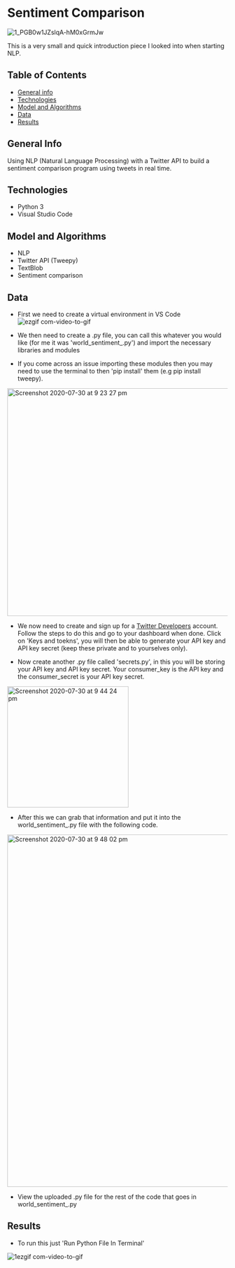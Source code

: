 # Sentiment Comparison 
![1_PGB0w1JZslqA-hM0xGrmJw](https://user-images.githubusercontent.com/48221355/88963569-f0372400-d29f-11ea-801a-29d3a11c002c.gif)


This is a very small and quick introduction piece I looked into when starting NLP. 

## Table of Contents 
* [General info](#general-info)
* [Technologies](#technologies)
* [Model and Algorithms](#model-and-algorithms)
* [Data](#data)
* [Results](#results)

## General Info 
Using NLP (Natural Language Processing) with a Twitter API to build a sentiment comparison program using tweets in real time. 

## Technologies 
* Python 3
* Visual Studio Code

## Model and Algorithms 
* NLP 
* Twitter API (Tweepy)
* TextBlob 
* Sentiment comparison 

## Data 
* First we need to create a virtual environment in VS Code 
![ezgif com-video-to-gif](https://user-images.githubusercontent.com/48221355/88970573-8f611900-d2aa-11ea-9aed-e8ad55dfff83.gif)


* We then need to create a .py file, you can call this whatever you would like (for me it was 'world_sentiment_.py') and import the necessary libraries and modules 
* If you come across an issue importing these modules then you may need to use the terminal to then 'pip install' them (e.g pip install tweepy). 
<img width="521" alt="Screenshot 2020-07-30 at 9 23 27 pm" src="https://user-images.githubusercontent.com/48221355/88970936-18785000-d2ab-11ea-9cdf-996cbfa1f661.png">



* We now need to create and sign up for a [Twitter Developers](https://developer.twitter.com/) account. Follow the steps to do this and go to your dashboard when done. Click on 'Keys and toekns', you will then be able to generate your API key and API key secret (keep these private and to yourselves only). 

* Now create another .py file called 'secrets.py', in this you will be storing your API key and API key secret. Your consumer_key is the API key and the consumer_secret is your API key secret.
<img width="277" alt="Screenshot 2020-07-30 at 9 44 24 pm" src="https://user-images.githubusercontent.com/48221355/88972784-fd5b0f80-d2ad-11ea-8bba-57db941217ba.png">

* After this we can grab that information and put it into the world_sentiment_.py file with the following code.
<img width="806" alt="Screenshot 2020-07-30 at 9 48 02 pm" src="https://user-images.githubusercontent.com/48221355/88973203-a275e800-d2ae-11ea-8e2d-cf5fc318260c.png">

* View the uploaded .py file for the rest of the code that goes in world_sentiment_.py 

## Results
* To run this just 'Run Python File In Terminal' 

![1ezgif com-video-to-gif](https://user-images.githubusercontent.com/48221355/88976567-2ed6d980-d2b4-11ea-8965-450953c4dc3b.gif)
